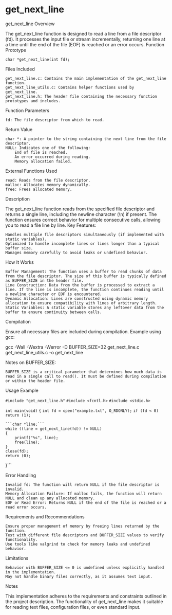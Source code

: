 # get_next_line
get_next_line
Overview

The get_next_line function is designed to read a line from a file descriptor (fd). It processes the input file or stream incrementally, returning one line at a time until the end of the file (EOF) is reached or an error occurs.
Function Prototype

```char *get_next_line(int fd);```

Files Included

    get_next_line.c: Contains the main implementation of the get_next_line function.
    get_next_line_utils.c: Contains helper functions used by get_next_line.
    get_next_line.h: The header file containing the necessary function prototypes and includes.

Function Parameters

    fd: The file descriptor from which to read.

Return Value

    char *: A pointer to the string containing the next line from the file descriptor.
    NULL: Indicates one of the following:
        End of file is reached.
        An error occurred during reading.
        Memory allocation failed.

External Functions Used

    read: Reads from the file descriptor.
    malloc: Allocates memory dynamically.
    free: Frees allocated memory.

Description

The get_next_line function reads from the specified file descriptor and returns a single line, including the newline character (\n) if present. The function ensures correct behavior for multiple consecutive calls, allowing you to read a file line by line.
Key Features:

    Handles multiple file descriptors simultaneously (if implemented with static variables).
    Optimized to handle incomplete lines or lines longer than a typical buffer size.
    Manages memory carefully to avoid leaks or undefined behavior.

How It Works

    Buffer Management: The function uses a buffer to read chunks of data from the file descriptor. The size of this buffer is typically defined as BUFFER_SIZE in the header file.
    Line Construction: Data from the buffer is processed to extract a line. If the line is incomplete, the function continues reading until a newline character or EOF is encountered.
    Dynamic Allocation: Lines are constructed using dynamic memory allocation to ensure compatibility with lines of arbitrary length.
    Static Variables: A static variable stores any leftover data from the buffer to ensure continuity between calls.

Compilation

Ensure all necessary files are included during compilation. Example using gcc:

gcc -Wall -Wextra -Werror -D BUFFER_SIZE=32 get_next_line.c get_next_line_utils.c -o get_next_line

Notes on BUFFER_SIZE:

    BUFFER_SIZE is a critical parameter that determines how much data is read in a single call to read(). It must be defined during compilation or within the header file.

Usage Example

```#include "get_next_line.h"```
```#include <fcntl.h>```
```#include <stdio.h>```

```int main(void)```
```{```
    ```int fd = open("example.txt", O_RDONLY);```
    ```if (fd < 0)```
       ``` return (1);```

    ```char *line;```
    while ((line = get_next_line(fd)) != NULL)
    {
        printf("%s", line);
        free(line);
    }
    close(fd);
    return (0);
}```

Error Handling

    Invalid fd: The function will return NULL if the file descriptor is invalid.
    Memory Allocation Failure: If malloc fails, the function will return NULL and clean up any allocated memory.
    EOF or Read Error: Returns NULL if the end of the file is reached or a read error occurs.

Requirements and Recommendations

    Ensure proper management of memory by freeing lines returned by the function.
    Test with different file descriptors and BUFFER_SIZE values to verify functionality.
    Use tools like valgrind to check for memory leaks and undefined behavior.

Limitations

    Behavior with BUFFER_SIZE <= 0 is undefined unless explicitly handled in the implementation.
    May not handle binary files correctly, as it assumes text input.

Notes

This implementation adheres to the requirements and constraints outlined in the project description. The functionality of get_next_line makes it suitable for reading text files, configuration files, or even standard input.
